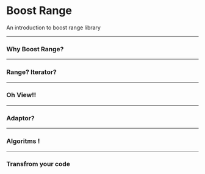 # Boost Range

An introduction to boost range library

---

### Why Boost Range?

---

### Range? Iterator?

---

### Oh View!!

---

### Adaptor?

---

### Algoritms !

---

### Transfrom your code


